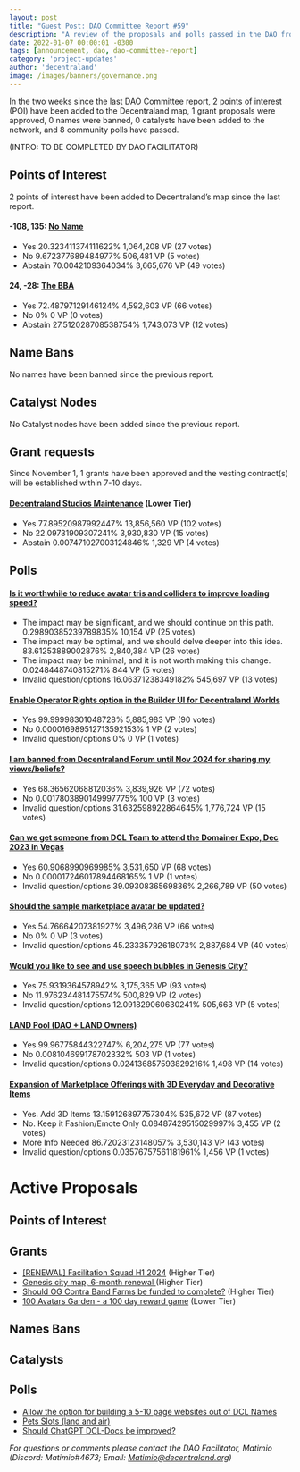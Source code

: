 ```yaml
---
layout: post
title: "Guest Post: DAO Committee Report #59"
description: "A review of the proposals and polls passed in the DAO from November 1 through November 15".
date: 2022-01-07 00:00:01 -0300
tags: [announcement, dao, dao-committee-report]
category: 'project-updates'
author: 'decentraland'
image: /images/banners/governance.png
---
```


In the two weeks since the last DAO Committee report, 2 points of interest (POI) have been added to the Decentraland map, 1 grant proposals were approved, 0 names were banned, 0 catalysts have been added to the network, and 8 community polls have passed.

(INTRO: TO BE COMPLETED BY DAO FACILITATOR)

## Points of Interest
2 points of interest have been added to Decentraland’s map since the last report.


#### -108, 135: [No Name](https://governance.decentraland.org/proposal/?id=194fd669-9296-43b5-9f53-83a704e97efb)

* Yes 20.323411374111622% 1,064,208 VP (27 votes)
* No 9.672377689484977% 506,481 VP (5 votes)
* Abstain 70.0042109364034% 3,665,676 VP (49 votes)


#### 24, -28: [The BBA](https://governance.decentraland.org/proposal/?id=66d11ed2-176d-4782-83c7-d9057c467264)

* Yes 72.48797129146124% 4,592,603 VP (66 votes)
* No 0% 0 VP (0 votes)
* Abstain 27.512028708538754% 1,743,073 VP (12 votes)


## Name Bans

No names have been banned since the previous report.

## Catalyst Nodes
No Catalyst nodes have been added since the previous report.


## Grant requests
Since November 1, 1 grants have been approved and the vesting contract(s) will be established within 7-10 days.


#### [Decentraland Studios Maintenance](https://governance.decentraland.org/proposal/?id=d85bdf8e-bdfc-47cf-b6c6-6b55f7a96d93) (Lower Tier)

* Yes 77.89520987992447% 13,856,560 VP (102 votes)
* No 22.09731909307241% 3,930,830 VP (15 votes)
* Abstain 0.007471027003124846% 1,329 VP (4 votes)


## Polls

#### [Is it worthwhile to reduce avatar tris and colliders to improve loading speed?](https://governance.decentraland.org/proposal/?id=5cf0716f-e664-4c73-b38f-1a4bb094ba44)

* The impact may be significant, and we should continue on this path. 0.29890385239789835% 10,154 VP (25 votes)
* The impact may be optimal, and we should delve deeper into this idea. 83.61253889002876% 2,840,384 VP (26 votes)
* The impact may be minimal, and it is not worth making this change. 0.0248448740815271% 844 VP (5 votes)
* Invalid question/options 16.06371238349182% 545,697 VP (13 votes)


#### [Enable Operator Rights option in the Builder UI for Decentraland Worlds](https://governance.decentraland.org/proposal/?id=575c2ecf-dd72-433e-99cb-37e77fddcff7)

* Yes 99.99998301048728% 5,885,983 VP (90 votes)
* No 0.000016989512713592153% 1 VP (2 votes)
* Invalid question/options 0% 0 VP (1 votes)


#### [I am banned from Decentraland Forum until Nov 2024 for sharing my views/beliefs?](https://governance.decentraland.org/proposal/?id=9364a234-4a73-43dd-b458-7b9c2632d51c)

* Yes 68.36562068812036% 3,839,926 VP (72 votes)
* No 0.0017803890149997775% 100 VP (3 votes)
* Invalid question/options 31.632598922864645% 1,776,724 VP (15 votes)


#### [Can we get someone from DCL Team to attend the Domainer Expo, Dec 2023 in Vegas](https://governance.decentraland.org/proposal/?id=291b37fd-04fe-4268-96d2-ac4757ae8e3c)

* Yes 60.9068990969985% 3,531,650 VP (68 votes)
* No 0.000017246017894468165% 1 VP (1 votes)
* Invalid question/options 39.0930836569836% 2,266,789 VP (50 votes)


#### [Should the sample marketplace avatar be updated?](https://governance.decentraland.org/proposal/?id=b49814cf-495c-4fcf-b882-1e07eec18a66)

* Yes 54.76664207381927% 3,496,286 VP (66 votes)
* No 0% 0 VP (3 votes)
* Invalid question/options 45.23335792618073% 2,887,684 VP (40 votes)


#### [Would you like to see and use speech bubbles in Genesis City?](https://governance.decentraland.org/proposal/?id=3eb44259-eafd-4f14-b0ef-73990188b9e3)

* Yes 75.9319364578942% 3,175,365 VP (93 votes)
* No 11.976234481475574% 500,829 VP (2 votes)
* Invalid question/options 12.091829060630241% 505,663 VP (5 votes)


#### [LAND Pool (DAO + LAND Owners)](https://governance.decentraland.org/proposal/?id=59bdfc57-e403-4a94-bb25-fca9d387b75e)

* Yes 99.96775844322747% 6,204,275 VP (77 votes)
* No 0.008104699178702332% 503 VP (1 votes)
* Invalid question/options 0.024136857593829216% 1,498 VP (14 votes)


#### [Expansion of Marketplace Offerings with 3D Everyday and Decorative Items](https://governance.decentraland.org/proposal/?id=037d6962-7c7e-4a98-b3cc-64d2811163ce)

* Yes. Add 3D Items 13.159126897757304% 535,672 VP (87 votes)
* No. Keep it Fashion/Emote Only 0.08487429515029997% 3,455 VP (2 votes)
* More Info Needed 86.72023123148057% 3,530,143 VP (43 votes)
* Invalid question/options 0.03576757561181961% 1,456 VP (1 votes)



# Active Proposals

## Points of Interest


## Grants

* [[RENEWAL] Facilitation Squad H1 2024](https://governance.decentraland.org/proposal/?id=5a5c472b-0ed2-4086-b7fc-22e37b4ad39c) (Higher Tier)
* [Genesis city map, 6-month renewal ](https://governance.decentraland.org/proposal/?id=e2feb90d-36b2-4d03-b862-67fd8987436e) (Higher Tier)
* [Should OG Contra Band Farms be funded to complete?](https://governance.decentraland.org/proposal/?id=345eab3e-eb87-4b0e-85c7-b2123797e1f6) (Higher Tier)
* [100 Avatars Garden - a 100 day reward game](https://governance.decentraland.org/proposal/?id=3dd9e476-1172-4995-a3cc-6942ebe12c7d) (Lower Tier)

## Names Bans


## Catalysts


## Polls

* [Allow the option for building a 5-10 page websites out of DCL Names ](https://governance.decentraland.org/proposal/?id=97c10d0d-aa5d-4fc2-bc45-6a813bfe2e71)
* [Pets Slots (land and air) ](https://governance.decentraland.org/proposal/?id=171fbd74-794e-4d2a-a0fb-7f56677341d9)
* [Should ChatGPT DCL-Docs be improved?](https://governance.decentraland.org/proposal/?id=777b41d1-62af-45f0-a387-99febbbdfd49)

*For questions or comments please contact the DAO Facilitator, Matimio (Discord: Matimio#4673; Email: [Matimio@decentraland.org](mailto:Matimio@decentraland.org))*